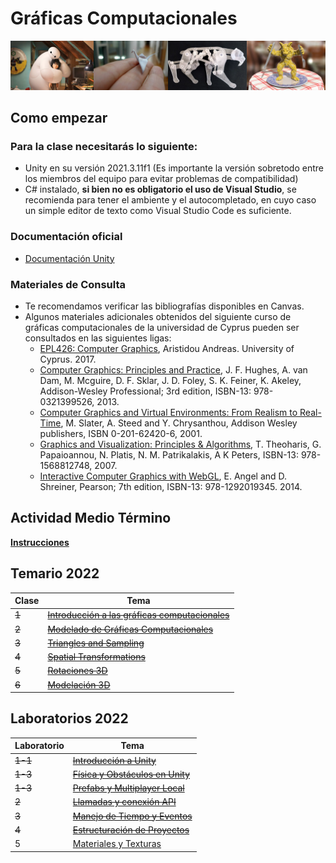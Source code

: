 # Gráficas Computacionales

![graficas](/graphics/assets/img/462_banner.jpg)

## Como empezar
### Para la clase necesitarás lo siguiente:

- Unity en su versión 2021.3.11f1 (Es importante la versión sobretodo entre los miembros del equipo para evitar problemas de compatibilidad)
- C# instalado, **si bien no es obligatorio el uso de Visual Studio**, se recomienda para tener el ambiente y el autocompletado, en cuyo caso un simple editor de texto como Visual Studio Code es suficiente.

### Documentación oficial
- [Documentación Unity](https://docs.unity3d.com/Manual/index.html)

### Materiales de Consulta
- Te recomendamos verificar las bibliografías disponibles en Canvas.
- Algunos materiales adicionales obtenidos del siguiente curso de gráficas computacionales de la universidad de Cyprus pueden ser consultados en las siguientes ligas:
  - [EPL426: Computer Graphics](https://www.cs.ucy.ac.cy/courses/EPL426/), Aristidou Andreas. University of Cyprus. 2017.
  - [Computer Graphics: Principles and Practice](https://ptgmedia.pearsoncmg.com/images/9780321399526/samplepages/0321399528.pdf), J. F. Hughes, A. van Dam, M. Mcguire, D. F. Sklar, J. D. Foley, S. K. Feiner, K. Akeley, Addison-Wesley Professional; 3rd edition, ISBN-13: 978-0321399526, 2013.
  - [Computer Graphics and Virtual Environments: From Realism to Real-Time](https://www.cs.ucy.ac.cy/courses/EPL426/courses/eBooks/ComputerGraphicsVR.pdf), M. Slater, A. Steed and Y. Chrysanthou, Addison Wesley publishers, ISBN 0-201-62420-6, 2001.
  - [Graphics and Visualization: Principles & Algorithms](https://doc.lagout.org/science/0_Computer%20Science/2_Algorithms/Graphics%20and%20Visualization_%20Principles%20%26%20Algorithms%20%5BTheoharis%2C%20Papaioannou%2C%20Platis%20%26%20Patrikalakis%202007-10-10%5D.pdf), T. Theoharis, G. Papaioannou, N. Platis, N. M. Patrikalakis, A K Peters, ISBN-13: 978-1568812748, 2007.
  - [Interactive Computer Graphics with WebGL](https://inspirit.net.in/books/academic/Interactive%20Computer%20Graphics.pdf), E. Angel and D. Shreiner, Pearson; 7th edition, ISBN-13: 978-1292019345. 2014.

## Actividad Medio Término
**[Instrucciones](/graphics/half_term/README.md)**

## Temario 2022
| Clase | Tema        |
| ----- | ----------- |
|   ~~1~~   | ~~[Introducción a las gráficas computacionales](/graphics/classes/1_intro_graphics.md)~~ |
|   ~~2~~   | ~~[Modelado de Gráficas Computacionales](/graphics/classes/2_modelado.md)~~ |
|   ~~3~~   | ~~[Triangles and Sampling](/graphics/classes/3_triangles_and_sampling.md)~~ |
|   ~~4~~   | ~~[Spatial Transformations](/graphics/classes/4_spatial_transformations.md)~~ |
| ~~5~~ | ~~[Rotaciones 3D](/graphics/classes/5_rotaciones3d.md)~~ |
| ~~6~~ | ~~[Modelación 3D](/graphics/classes/6_modelacion3d.md)~~ |


## Laboratorios 2022

| Laboratorio   | Tema        |
| ----- | ----------- |
|   ~~1-1~~   | ~~[Introducción a Unity](/graphics/labs/3_intro_unity.md)~~ |
|   ~~1-3~~   | ~~[Física y Obstáculos en Unity](/graphics/labs/1_2_physics_unity.md)~~ |
|   ~~1-3~~   | ~~[Prefabs y Multiplayer Local](/graphics/labs/1_3_prefabs_local_multiplayer.md)~~ |
|  ~~2~~   | ~~[Llamadas y conexión API](/graphics/labs/2_llamadas_API.md)~~ |
|  ~~3~~   | ~~[Manejo de Tiempo y Eventos](/graphics/labs/3_manejo_tiempo.md)~~ |
|  ~~4~~   | ~~[Estructuración de Proyectos](/graphics/labs/4_estructuracion_proyectos.md)~~ |
|  5   | [Materiales y Texturas](/graphics/labs/5_materiales_texturas.md) |